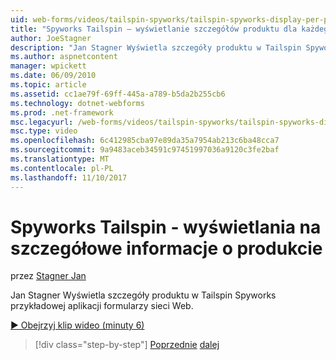 ```yaml
---
uid: web-forms/videos/tailspin-spyworks/tailspin-spyworks-display-per-product-details
title: "Spyworks Tailspin — wyświetlanie szczegółów produktu dla każdego | Dokumentacja firmy Microsoft"
author: JoeStagner
description: "Jan Stagner Wyświetla szczegóły produktu w Tailspin Spyworks przykładowej aplikacji formularzy sieci Web."
ms.author: aspnetcontent
manager: wpickett
ms.date: 06/09/2010
ms.topic: article
ms.assetid: cc1ae79f-69ff-445a-a789-b5da2b255cb6
ms.technology: dotnet-webforms
ms.prod: .net-framework
msc.legacyurl: /web-forms/videos/tailspin-spyworks/tailspin-spyworks-display-per-product-details
msc.type: video
ms.openlocfilehash: 6c412985cba97e89da35a7954ab213c6ba48cca7
ms.sourcegitcommit: 9a9483aceb34591c97451997036a9120c3fe2baf
ms.translationtype: MT
ms.contentlocale: pl-PL
ms.lasthandoff: 11/10/2017
---
```

<a name="tailspin-spyworks---display-per-product-details"></a>Spyworks Tailspin - wyświetlania na szczegółowe informacje o produkcie
====================
przez [Stagner Jan](https://github.com/JoeStagner)

Jan Stagner Wyświetla szczegóły produktu w Tailspin Spyworks przykładowej aplikacji formularzy sieci Web.

[&#9654; Obejrzyj klip wideo (minuty 6)](https://channel9.msdn.com/Blogs/ASP-NET-Site-Videos/tailspin-spyworks-display-per-product-details)

>[!div class="step-by-step"]
[Poprzednie](tailspin-spyworks-display-the-product-list.md)
[dalej](tailspin-spyworks-adding-items-to-the-shopping-cart.md)

